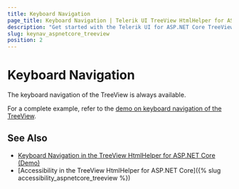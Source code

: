 ```yaml
---
title: Keyboard Navigation
page_title: Keyboard Navigation | Telerik UI TreeView HtmlHelper for ASP.NET Core
description: "Get started with the Telerik UI for ASP.NET Core TreeView and learn about the accessibility support it provides through its keyboard navigation functionality."
slug: keynav_aspnetcore_treeview
position: 2
---
```


# Keyboard Navigation

The keyboard navigation of the TreeView is always available.

For a complete example, refer to the [demo on keyboard navigation of the TreeView](https://demos.telerik.com/aspnet-core/TreeView/keyboard-navigation).

## See Also

* [Keyboard Navigation in the TreeView HtmlHelper for ASP.NET Core (Demo)](https://demos.telerik.com/aspnet-core/treeview/keyboard-navigation)
* [Accessibility in the TreeView HtmlHelper for ASP.NET Core]({% slug accessibility_aspnetcore_treeview %})
